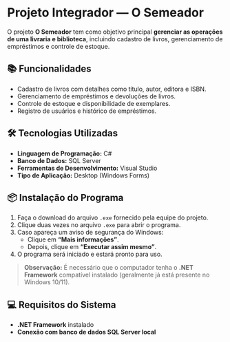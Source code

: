 # Projeto Integrador — O Semeador

O projeto **O Semeador** tem como objetivo principal **gerenciar as operações de uma livraria e biblioteca**, incluindo cadastro de livros, gerenciamento de empréstimos e controle de estoque.

## 📚 Funcionalidades

- Cadastro de livros com detalhes como título, autor, editora e ISBN.
- Gerenciamento de empréstimos e devoluções de livros.
- Controle de estoque e disponibilidade de exemplares.
- Registro de usuários e histórico de empréstimos.

## 🛠️ Tecnologias Utilizadas

- **Linguagem de Programação:** C#
- **Banco de Dados:** SQL Server
- **Ferramentas de Desenvolvimento:** Visual Studio
- **Tipo de Aplicação:** Desktop (Windows Forms)

## 📦 Instalação do Programa

1. Faça o download do arquivo `.exe` fornecido pela equipe do projeto.
2. Clique duas vezes no arquivo `.exe` para abrir o programa.
3. Caso apareça um aviso de segurança do Windows:
   - Clique em **“Mais informações”**.
   - Depois, clique em **“Executar assim mesmo”**.
4. O programa será iniciado e estará pronto para uso.

> **Observação:** É necessário que o computador tenha o **.NET Framework** compatível instalado (geralmente já está presente no Windows 10/11).

## 💻 Requisitos do Sistema

- **.NET Framework** instalado
- **Conexão com banco de dados SQL Server local**
